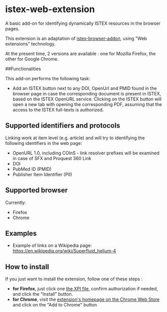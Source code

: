 # istex-web-extension

A basic add-on for identifying dynamically ISTEX resources in the browser pages.

This extension is an adaptation of [istex-browser-addon](https://github.com/istex/istex-browser-addon), using "Web extensions" technology.

At the present time, 2 versions are available : one for Mozilla Firefox, the other for Google Chrome.

##Functionalities

This add-on performs the following task:

* Add an ISTEX button next to any DOI, OpenUrl and PMID found in the browser page in case the corresponding document is present in ISTEX, based on the ISTEX OpenURL service. Clicking on the ISTEX button will open a new tab with opening the corresponding PDF, assuming that the access to the ISTEX full-texts is authorized. 

## Supported identifiers and protocols

Linking work at item level (e.g. article) and will try to identifying the following identifiers in the web page:

* OpenURL 1.0, including COInS - link resolver prefixes will be examined in case of SFX and Proquest 360 Link
* DOI
* PubMed ID (PMID)
* Publisher Item Identifier (PII)

## Supported browser

Currently: 

* Firefox
* Chrome

## Examples

* Example of links on a Wikipedia page: https://en.wikipedia.org/wiki/Superfluid_helium-4

## How to install

If you just want to install the extension, follow one of these steps :

  * __for Firefox__, just click one [the XPI file](https://github.com/istex/istex-web-extension/releases/download/v1.1.0/istex-1.1.0-an.fx.xpi), confirm authorization if needed, and click the "Install" button.
  * __for Chrome__, visit the [extension's homepage on the Chrome Web Store](https://chrome.google.com/webstore/detail/istex/fonjnfcanlbgnjgfhiocggldmpnhdhjg?hl=fr) and click on the "Add to Chrome" button
